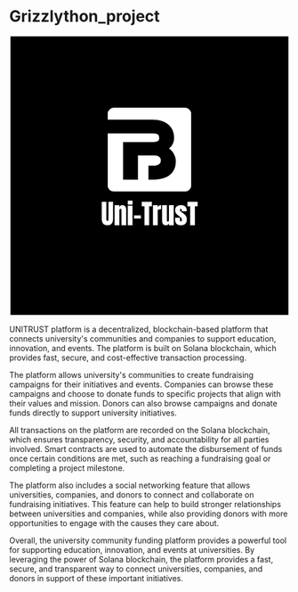 # Grizzlython_project

<p align="center">
<img src="https://github.com/ULUBLOCK/Grizzlython/blob/main/logo.png"/>
</p>

UNITRUST platform is a decentralized, blockchain-based platform that connects university's communities and companies to support education, innovation, and events. The platform is built on Solana blockchain, which provides fast, secure, and cost-effective transaction processing. <br>

The platform allows university's communities to create fundraising campaigns for their initiatives and events. Companies can browse these campaigns and choose to donate funds to specific projects that align with their values and mission. Donors can also browse campaigns and donate funds directly to support university initiatives. <br>

All transactions on the platform are recorded on the Solana blockchain, which ensures transparency, security, and accountability for all parties involved. Smart contracts are used to automate the disbursement of funds once certain conditions are met, such as reaching a fundraising goal or completing a project milestone. <br>

The platform also includes a social networking feature that allows universities, companies, and donors to connect and collaborate on fundraising initiatives. This feature can help to build stronger relationships between universities and companies, while also providing donors with more opportunities to engage with the causes they care about. <br>

Overall, the university community funding platform provides a powerful tool for supporting education, innovation, and events at universities. By leveraging the power of Solana blockchain, the platform provides a fast, secure, and transparent way to connect universities, companies, and donors in support of these important initiatives. <br>

